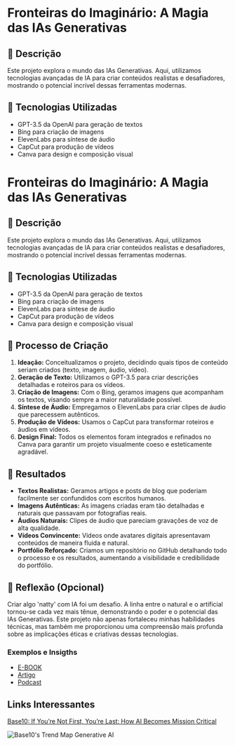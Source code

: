 # Fronteiras do Imaginário: A Magia das IAs Generativas

## 📒 Descrição
Este projeto explora o mundo das IAs Generativas. Aqui, utilizamos tecnologias avançadas de IA para criar conteúdos realistas e desafiadores, mostrando o potencial incrível dessas ferramentas modernas.

## 🤖 Tecnologias Utilizadas

- GPT-3.5 da OpenAI para geração de textos
- Bing para criação de imagens
- ElevenLabs para síntese de áudio
- CapCut para produção de vídeos
- Canva para design e composição visual

# Fronteiras do Imaginário: A Magia das IAs Generativas

## 📒 Descrição
Este projeto explora o mundo das IAs Generativas. Aqui, utilizamos tecnologias avançadas de IA para criar conteúdos realistas e desafiadores, mostrando o potencial incrível dessas ferramentas modernas.

## 🤖 Tecnologias Utilizadas
- GPT-3.5 da OpenAI para geração de textos
- Bing para criação de imagens
- ElevenLabs para síntese de áudio
- CapCut para produção de vídeos
- Canva para design e composição visual

## 🧐 Processo de Criação
1. **Ideação:** Conceitualizamos o projeto, decidindo quais tipos de conteúdo seriam criados (texto, imagem, áudio, vídeo).
2. **Geração de Texto:** Utilizamos o GPT-3.5 para criar descrições detalhadas e roteiros para os vídeos.
3. **Criação de Imagens:** Com o Bing, geramos imagens que acompanham os textos, visando sempre a maior naturalidade possível.
4. **Síntese de Áudio:** Empregamos o ElevenLabs para criar clipes de áudio que parecessem autênticos.
5. **Produção de Vídeos:** Usamos o CapCut para transformar roteiros e áudios em vídeos.
6. **Design Final:** Todos os elementos foram integrados e refinados no Canva para garantir um projeto visualmente coeso e esteticamente agradável.

## 🚀 Resultados
- **Textos Realistas:** Geramos artigos e posts de blog que poderiam facilmente ser confundidos com escritos humanos.
- **Imagens Autênticas:** As imagens criadas eram tão detalhadas e naturais que passavam por fotografias reais.
- **Áudios Naturais:** Clipes de áudio que pareciam gravações de voz de alta qualidade.
- **Vídeos Convincente:** Vídeos onde avatares digitais apresentavam conteúdos de maneira fluida e natural.
- **Portfólio Reforçado:** Criamos um repositório no GitHub detalhando todo o processo e os resultados, aumentando a visibilidade e credibilidade do portfólio.

## 💭 Reflexão (Opcional)
Criar algo 'natty' com IA foi um desafio. A linha entre o natural e o artificial tornou-se cada vez mais tênue, demonstrando o poder e o potencial das IAs Generativas. Este projeto não apenas fortaleceu minhas habilidades técnicas, mas também me proporcionou uma compreensão mais profunda sobre as implicações éticas e criativas dessas tecnologias.

### Exemplos e Insigths
- [E-BOOK](https://github.com/outrasilva/project-ebook-AI)
- [Artigo](https://github.com/outrasilva/prompts-for-article-generate-by-ia)
- [Podcast](https://github.com/outrasilva/prompts-for-podcast-generate-by-ia)

## Links Interessantes
[Base10: If You’re Not First, You’re Last: How AI Becomes Mission Critical](https://base10.vc/post/generative-ai-mission-critical/)

![Base10's Trend Map Generative AI](https://github.com/digitalinnovationone/lab-natty-or-not/assets/730492/f4df26e8-f8f7-4419-8252-c69d73ea930c)
